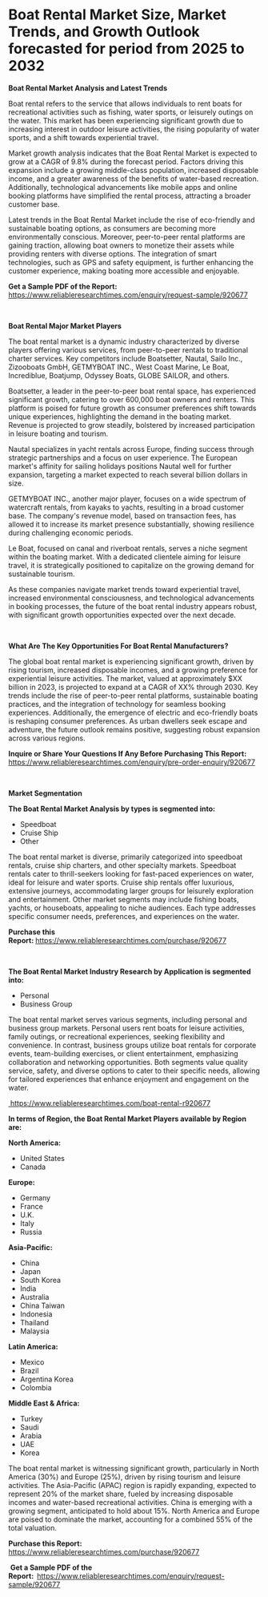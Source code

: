 <p><h1>Boat Rental Market Size, Market Trends, and Growth Outlook forecasted for period from 2025 to 2032</h1></p><p><strong>Boat Rental Market Analysis and Latest Trends</strong></p>
<p><p>Boat rental refers to the service that allows individuals to rent boats for recreational activities such as fishing, water sports, or leisurely outings on the water. This market has been experiencing significant growth due to increasing interest in outdoor leisure activities, the rising popularity of water sports, and a shift towards experiential travel.</p><p>Market growth analysis indicates that the Boat Rental Market is expected to grow at a CAGR of 9.8% during the forecast period. Factors driving this expansion include a growing middle-class population, increased disposable income, and a greater awareness of the benefits of water-based recreation. Additionally, technological advancements like mobile apps and online booking platforms have simplified the rental process, attracting a broader customer base.</p><p>Latest trends in the Boat Rental Market include the rise of eco-friendly and sustainable boating options, as consumers are becoming more environmentally conscious. Moreover, peer-to-peer rental platforms are gaining traction, allowing boat owners to monetize their assets while providing renters with diverse options. The integration of smart technologies, such as GPS and safety equipment, is further enhancing the customer experience, making boating more accessible and enjoyable.</p></p>
<p><strong>Get a Sample PDF of the Report:&nbsp;</strong> <a href="https://www.reliableresearchtimes.com/enquiry/request-sample/920677?utm_campaign=3108&utm_medium=2&utm_source=Github&utm_content=ia&utm_term=18042025&utm_id=boat-rental">https://www.reliableresearchtimes.com/enquiry/request-sample/920677</a></p>
<p>&nbsp;</p>
<p><strong>Boat Rental Major Market Players</strong></p>
<p><p>The boat rental market is a dynamic industry characterized by diverse players offering various services, from peer-to-peer rentals to traditional charter services. Key competitors include Boatsetter, Nautal, Sailo Inc., Zizooboats GmbH, GETMYBOAT INC., West Coast Marine, Le Boat, Incrediblue, Boatjump, Odyssey Boats, GLOBE SAILOR, and others.</p><p>Boatsetter, a leader in the peer-to-peer boat rental space, has experienced significant growth, catering to over 600,000 boat owners and renters. This platform is poised for future growth as consumer preferences shift towards unique experiences, highlighting the demand in the boating market. Revenue is projected to grow steadily, bolstered by increased participation in leisure boating and tourism.</p><p>Nautal specializes in yacht rentals across Europe, finding success through strategic partnerships and a focus on user experience. The European market's affinity for sailing holidays positions Nautal well for further expansion, targeting a market expected to reach several billion dollars in size.</p><p>GETMYBOAT INC., another major player, focuses on a wide spectrum of watercraft rentals, from kayaks to yachts, resulting in a broad customer base. The company's revenue model, based on transaction fees, has allowed it to increase its market presence substantially, showing resilience during challenging economic periods.</p><p>Le Boat, focused on canal and riverboat rentals, serves a niche segment within the boating market. With a dedicated clientele aiming for leisure travel, it is strategically positioned to capitalize on the growing demand for sustainable tourism.</p><p>As these companies navigate market trends toward experiential travel, increased environmental consciousness, and technological advancements in booking processes, the future of the boat rental industry appears robust, with significant growth opportunities expected over the next decade.</p></p>
<p>&nbsp;</p>
<p><strong>What Are The Key Opportunities For Boat Rental Manufacturers?</strong></p>
<p><p>The global boat rental market is experiencing significant growth, driven by rising tourism, increased disposable incomes, and a growing preference for experiential leisure activities. The market, valued at approximately $XX billion in 2023, is projected to expand at a CAGR of XX% through 2030. Key trends include the rise of peer-to-peer rental platforms, sustainable boating practices, and the integration of technology for seamless booking experiences. Additionally, the emergence of electric and eco-friendly boats is reshaping consumer preferences. As urban dwellers seek escape and adventure, the future outlook remains positive, suggesting robust expansion across various regions.</p></p>
<p><strong>Inquire or Share Your Questions If Any Before Purchasing This Report:</strong> <a href="https://www.reliableresearchtimes.com/enquiry/pre-order-enquiry/920677?utm_campaign=3108&utm_medium=2&utm_source=Github&utm_content=ia&utm_term=18042025&utm_id=boat-rental">https://www.reliableresearchtimes.com/enquiry/pre-order-enquiry/920677</a></p>
<p>&nbsp;</p>
<p><strong>Market Segmentation</strong></p>
<p><strong>The Boat Rental Market Analysis by types is segmented into:</strong></p>
<p><ul><li>Speedboat</li><li>Cruise Ship</li><li>Other</li></ul></p>
<p><p>The boat rental market is diverse, primarily categorized into speedboat rentals, cruise ship charters, and other specialty markets. Speedboat rentals cater to thrill-seekers looking for fast-paced experiences on water, ideal for leisure and water sports. Cruise ship rentals offer luxurious, extensive journeys, accommodating larger groups for leisurely exploration and entertainment. Other market segments may include fishing boats, yachts, or houseboats, appealing to niche audiences. Each type addresses specific consumer needs, preferences, and experiences on the water.</p></p>
<p><strong>Purchase this Report:&nbsp;</strong><a href="https://www.reliableresearchtimes.com/purchase/920677?utm_campaign=3108&utm_medium=2&utm_source=Github&utm_content=ia&utm_term=18042025&utm_id=boat-rental">https://www.reliableresearchtimes.com/purchase/920677</a></p>
<p>&nbsp;</p>
<p><strong>The Boat Rental Market Industry Research by Application is segmented into:</strong></p>
<p><ul><li>Personal</li><li>Business Group</li></ul></p>
<p><p>The boat rental market serves various segments, including personal and business group markets. Personal users rent boats for leisure activities, family outings, or recreational experiences, seeking flexibility and convenience. In contrast, business groups utilize boat rentals for corporate events, team-building exercises, or client entertainment, emphasizing collaboration and networking opportunities. Both segments value quality service, safety, and diverse options to cater to their specific needs, allowing for tailored experiences that enhance enjoyment and engagement on the water.</p></p>
<p><a href="https://www.reliableresearchtimes.com/boat-rental-r920677?utm_campaign=3108&utm_medium=2&utm_source=Github&utm_content=ia&utm_term=18042025&utm_id=boat-rental">&nbsp;https://www.reliableresearchtimes.com/boat-rental-r920677</a></p>
<p><strong>In terms of Region, the Boat Rental Market Players available by Region are:</strong></p>
<p>
    <p> <strong> North America: </strong>
        <ul>
            <li>United States</li>
            <li>Canada</li>
        </ul>
        </p> 
    <p> <strong> Europe: </strong>
        <ul>
            <li>Germany</li>
            <li>France</li>
            <li>U.K.</li>
            <li>Italy</li>
            <li>Russia</li>
        </ul>
        </p> 
    <p> <strong> Asia-Pacific: </strong>
        <ul>
            <li>China</li>
            <li>Japan</li>
            <li>South Korea</li>
            <li>India</li>
            <li>Australia</li>
            <li>China Taiwan</li>
            <li>Indonesia</li>
            <li>Thailand</li>
            <li>Malaysia</li>
        </ul>
        </p> 
    <p> <strong> Latin America: </strong>
        <ul>
            <li>Mexico</li>
            <li>Brazil</li>
            <li>Argentina Korea</li>
            <li>Colombia</li>
        </ul>
        </p> 
    <p> <strong> Middle East & Africa: </strong>
        <ul>
            <li>Turkey</li>
            <li>Saudi</li>
            <li>Arabia</li>
            <li>UAE</li>
            <li>Korea</li>
        </ul>
    </p>
    </p>
<p><p>The boat rental market is witnessing significant growth, particularly in North America (30%) and Europe (25%), driven by rising tourism and leisure activities. The Asia-Pacific (APAC) region is rapidly expanding, expected to represent 20% of the market share, fueled by increasing disposable incomes and water-based recreational activities. China is emerging with a growing segment, anticipated to hold about 15%. North America and Europe are poised to dominate the market, accounting for a combined 55% of the total valuation.</p></p>
<p><strong>Purchase this Report: </strong><a href="https://www.reliableresearchtimes.com/purchase/920677?utm_campaign=3108&utm_medium=2&utm_source=Github&utm_content=ia&utm_term=18042025&utm_id=boat-rental">https://www.reliableresearchtimes.com/purchase/920677</a></p>
<p>&nbsp;<strong>Get a Sample PDF of the Report:&nbsp;&nbsp;</strong><a href="https://www.reliableresearchtimes.com/enquiry/request-sample/920677?utm_campaign=3108&utm_medium=2&utm_source=Github&utm_content=ia&utm_term=18042025&utm_id=boat-rental">https://www.reliableresearchtimes.com/enquiry/request-sample/920677</a></p>
<p><strong></strong></p>
<p><p></p><p></p><p></p></p>